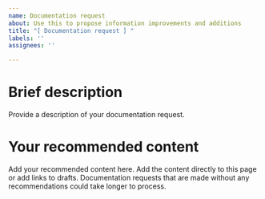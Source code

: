 ```yaml
---
name: Documentation request
about: Use this to propose information improvements and additions
title: "[ Documentation request ] "
labels: ''
assignees: ''

---
```


# Brief description

Provide a description of your documentation request.

#  Your recommended content

Add your recommended content here. Add the content directly to this page or add links to drafts.
Documentation requests that are made without any recommendations could take longer to process.